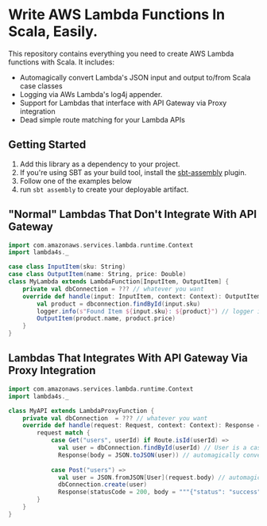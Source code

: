 
# Write AWS Lambda Functions In Scala, Easily.

This repository contains everything you need to create AWS Lambda functions with Scala. It includes: 

- Automagically convert Lambda's JSON input and output to/from Scala case classes
- Logging via AWs Lambda's log4j appender.
- Support for Lambdas that interface with API Gateway via Proxy integration
- Dead simple route matching for your Lambda APIs

## Getting Started

1. Add this library as a dependency to your project.
2. If you're using SBT as your build tool, install the [sbt-assembly](https://github.com/sbt/sbt-assembly) plugin.
3. Follow one of the examples below
4. run `sbt assembly` to create your deployable artifact.


## "Normal" Lambdas That Don't Integrate With API Gateway

```scala
import com.amazonaws.services.lambda.runtime.Context
import lambda4s._

case class InputItem(sku: String)
case class OutputItem(name: String, price: Double)
class MyLambda extends LambdaFunction[InputItem, OutputItem] {
    private val dbConnection = ??? // whatever you want
    override def handle(input: InputItem, context: Context): OutputItem = {
        val product = dbconnection.findById(input.sku)
        logger.info(s"Found Item ${input.sku}: ${product}") // logger is inherited from base class
        OutputItem(product.name, product.price)
    }
}
```

## Lambdas That Integrates With API Gateway Via Proxy Integration

```scala
import com.amazonaws.services.lambda.runtime.Context
import lambda4s._

class MyAPI extends LambdaProxyFunction {
    private val dbConnection  = ??? // whatever you want
    override def handle(request: Request, context: Context): Response = {
        request match {
            case Get("users", userId) if Route.isId(userId) =>
              val user = dbConnection.findById(userId) // User is a case class, e.g. case class User(id: String, ...)
              Response(body = JSON.toJSON(user)) // automagically converts a User to JSON
            
            case Post("users") =>
              val user = JSON.fromJSON[User](request.body) // automagically converts the request's body from JSON => User
              dbConnection.create(user)
              Response(statusCode = 200, body = """{"status": "success"}""")
        }
    }
}

```




